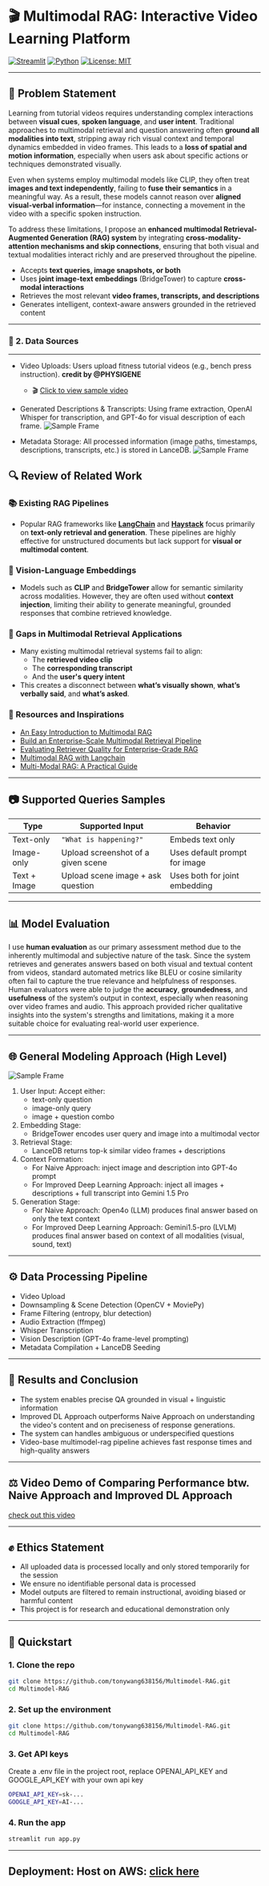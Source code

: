 # 🎬 Multimodal RAG: Interactive Video Learning Platform

[![Streamlit](https://img.shields.io/badge/Streamlit-1.33.0-red?logo=streamlit)](https://streamlit.io/)
[![Python](https://img.shields.io/badge/python-3.13.3-blue.svg?logo=python)](https://www.python.org/)
[![License: MIT](https://img.shields.io/badge/License-MIT-yellow.svg)](https://opensource.org/licenses/MIT)


---

## 🧩 Problem Statement

Learning from tutorial videos requires understanding complex interactions between **visual cues**, **spoken language**, and **user intent**. Traditional approaches to multimodal retrieval and question answering often **ground all modalities into text**, stripping away rich visual context and temporal dynamics embedded in video frames. This leads to a **loss of spatial and motion information**, especially when users ask about specific actions or techniques demonstrated visually.

Even when systems employ multimodal models like CLIP, they often treat **images and text independently**, failing to **fuse their semantics** in a meaningful way. As a result, these models cannot reason over **aligned visual-verbal information**—for instance, connecting a movement in the video with a specific spoken instruction.

To address these limitations, I propose an **enhanced multimodal Retrieval-Augmented Generation (RAG) system** by integrating **cross-modality-attention mechanisms and skip connections**, ensuring that both visual and textual modalities interact richly and are preserved throughout the pipeline.

- Accepts **text queries, image snapshots, or both**
- Uses **joint image-text embeddings** (BridgeTower) to capture **cross-modal interactions**
- Retrieves the most relevant **video frames, transcripts, and descriptions**
- Generates intelligent, context-aware answers grounded in the retrieved content


---
### 🧾 2. Data Sources
---
- Video Uploads: Users upload fitness tutorial videos (e.g., bench press instruction). **credit by @PHYSIGENE**
  * 🎬 [Click to view sample video](data/raw_video/sample.mp4)

- Generated Descriptions & Transcripts: Using frame extraction, OpenAI Whisper for transcription, and GPT-4o for visual description of each frame.
![Sample Frame](data/output_after_preprocess/sample_output1.png)

- Metadata Storage: All processed information (image paths, timestamps, descriptions, transcripts, etc.) is stored in LanceDB.
![Sample Frame](data/embedding_space/sample_embedding_structure.png)

## 🔍 Review of Related Work

### 📚 Existing RAG Pipelines
- Popular RAG frameworks like **[LangChain](https://www.langchain.com/)** and **[Haystack](https://haystack.deepset.ai/)** focus primarily on **text-only retrieval and generation**. These pipelines are highly effective for unstructured documents but lack support for **visual or multimodal content**.

### 🧠 Vision-Language Embeddings
- Models such as **CLIP** and **BridgeTower** allow for semantic similarity across modalities. However, they are often used without **context injection**, limiting their ability to generate meaningful, grounded responses that combine retrieved knowledge.

### 🎥 Gaps in Multimodal Retrieval Applications
* Many existing multimodal retrieval systems fail to align:
  - The **retrieved video clip**
  - The **corresponding transcript**
  - And the **user's query intent**
* This creates a disconnect between **what’s visually shown**, **what’s verbally said**, and **what’s asked**.

### 🔗 Resources and Inspirations

- [An Easy Introduction to Multimodal RAG](https://developer.nvidia.com/blog/an-easy-introduction-to-multimodal-retrieval-augmented-generation/)
- [Build an Enterprise-Scale Multimodal Retrieval Pipeline](https://developer.nvidia.com/blog/build-an-enterprise-scale-multimodal-document-retrieval-pipeline-with-nvidia-nim-agent-blueprint/)
- [Evaluating Retriever Quality for Enterprise-Grade RAG](https://developer.nvidia.com/blog/evaluating-retriever-for-enterprise-grade-rag/)
- [Multimodal RAG with Langchain](https://www.deeplearning.ai/short-courses/multimodal-rag-chat-with-videos/)
- [Multi-Modal RAG: A Practical Guide](https://gautam75.medium.com/multi-modal-rag-a-practical-guide-99b0178c4fbb)


---
## 📷 Supported Queries Samples

| Type         | Supported Input              | Behavior                      |
|--------------|------------------------------|-------------------------------|
| Text-only    | `"What is happening?"`       | Embeds text only              |
| Image-only   | Upload screenshot of a given scene            | Uses default prompt for image |
| Text + Image | Upload scene image + ask question  | Uses both for joint embedding |

---
## 📊 Model Evaluation

I use **human evaluation** as our primary assessment method due to the inherently multimodal and subjective nature of the task. Since the system retrieves and generates answers based on both visual and textual content from videos, standard automated metrics like BLEU or cosine similarity often fail to capture the true relevance and helpfulness of responses. Human evaluators were able to judge the **accuracy**, **groundedness**, and **usefulness** of the system’s output in context, especially when reasoning over video frames and audio. This approach provided richer qualitative insights into the system's strengths and limitations, making it a more suitable choice for evaluating real-world user experience.


---
## 🌐 General Modeling Approach (High Level)
![Sample Frame](data/pipeline.jpg)

1. User Input: Accept either:
    * text-only question
    * image-only query
    * image + question combo
2. Embedding Stage:
    * BridgeTower encodes user query and image into a multimodal vector
3. Retrieval Stage:
    * LanceDB returns top-k similar video frames + descriptions
4. Context Formation:
    * For Naive Approach: inject image and description into GPT-4o prompt
    * For Improved Deep Learning Approach: inject all images + descriptions + full transcript into Gemini 1.5 Pro
5. Generation Stage:
    * For Naive Approach: Open4o (LLM) produces final answer based on only the text context
    * For Improved Deep Learning Approach: Gemini1.5-pro (LVLM) produces final answer based on context of all modalities (visual, sound, text)

---
## ⚙️ Data Processing Pipeline
* Video Upload
* Downsampling & Scene Detection (OpenCV + MoviePy)
* Frame Filtering (entropy, blur detection)
* Audio Extraction (ffmpeg)
* Whisper Transcription
* Vision Description (GPT-4o frame-level prompting)
* Metadata Compilation + LanceDB Seeding

---
## 🔬 Results and Conclusion
* The system enables precise QA grounded in visual + linguistic information
* Improved DL Approach outperforms Naive Approach on understanding the video's content and on preciseness of response generations.
* The system can handles ambiguous or underspecified questions
* Video-base multimodel-rag pipeline achieves fast response times and high-quality answers
---

## ⚖️ Video Demo of Comparing Performance btw. Naive Approach and Improved DL Approach
[check out this video](https://youtu.be/ahkUO0b5QmE)

---

## ✊ Ethics Statement
* All uploaded data is processed locally and only stored temporarily for the session
* We ensure no identifiable personal data is processed
* Model outputs are filtered to remain instructional, avoiding biased or harmful content
* This project is for research and educational demonstration only

---

## 🚀 Quickstart

### 1. Clone the repo

```bash
git clone https://github.com/tonywang638156/Multimodel-RAG.git
cd Multimodel-RAG
```

### 2. Set up the environment
```bash
git clone https://github.com/tonywang638156/Multimodel-RAG.git
cd Multimodel-RAG
```

### 3. Get API keys
Create a .env file in the project root, replace OPENAI_API_KEY and GOOGLE_API_KEY with your own api key
```bash
OPENAI_API_KEY=sk-...
GOOGLE_API_KEY=AI-...
```

### 4. Run the app
```bash
streamlit run app.py
```
---
## Deployment: Host on AWS: [click here](http://18.222.115.92:8501/)
